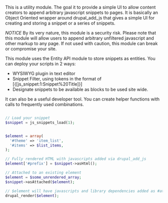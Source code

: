 This is a utility module. The goal it to provide a simple UI to allow content
creators to append arbitrary javascript snippets to pages. It is basically an
Object Oriented wrapper around drupal_add_js that gives a simple UI for creating
and storing a snippet or a series of snippets.

*NOTICE*
By its very nature, this module is a security risk. Please note that this
module will allow users to append arbitrary unfiltered javascript and other
markup to any page. If not used with caution, this module can break or
compromise your site.


This module uses the Entity API module to store snippets as entities.
You can deploy your scripts in 2 ways:

  * WYSIWYG plugin in text editor
  * Snippet Filter, using tokens in the format of [{[js_snippet:1:Snippet%20Title]}]
  * Designate snippets to be available as blocks to be used site wide.

It can also be a useful developer tool.  You can create helper functions with
calls to frequently used combinations.

```php

// Load your snippet
$snippet = js_snippets_load(1);


$element = array(
  '#theme' => 'item_list',
  '#items' => $list_items,
);

// Fully rendered HTML with javascripts added via drupal_add_js
$element['#prefix'] = $snippet->asHtml();

// Attached to an existing element
$element = $some_unrendered_array;
$snippet->asAttached($element);

// $element will have javascripts and library dependencies added as #attached
drupal_render($element);

```